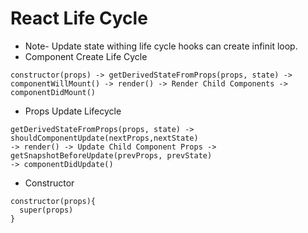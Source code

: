 # React Life Cycle

- Note- Update state withing life cycle hooks can create infinit loop.
- Component Create Life Cycle 
```
constructor(props) -> getDerivedStateFromProps(props, state) -> 
componentWillMount() -> render() -> Render Child Components -> componentDidMount()
```
- Props Update Lifecycle
```
getDerivedStateFromProps(props, state) -> shouldComponentUpdate(nextProps,nextState)
-> render() -> Update Child Component Props -> getSnapshotBeforeUpdate(prevProps, prevState)
-> componentDidUpdate()
```
- Constructor 
```
constructor(props){
  super(props)
}
```

